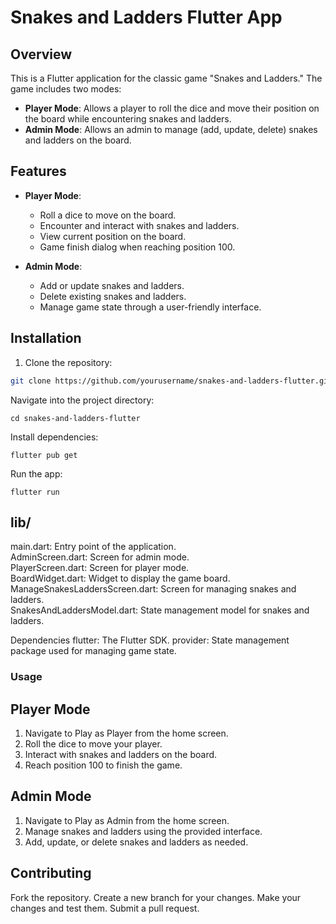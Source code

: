 # Snakes and Ladders Flutter App

## Overview

This is a Flutter application for the classic game "Snakes and Ladders." The game includes two modes:
- **Player Mode**: Allows a player to roll the dice and move their position on the board while encountering snakes and ladders.
- **Admin Mode**: Allows an admin to manage (add, update, delete) snakes and ladders on the board.

## Features

- **Player Mode**:
  - Roll a dice to move on the board.
  - Encounter and interact with snakes and ladders.
  - View current position on the board.
  - Game finish dialog when reaching position 100.

- **Admin Mode**:
  - Add or update snakes and ladders.
  - Delete existing snakes and ladders.
  - Manage game state through a user-friendly interface.

## Installation

1. Clone the repository:
```bash
git clone https://github.com/yourusername/snakes-and-ladders-flutter.git

```
Navigate into the project directory:
```
cd snakes-and-ladders-flutter
```
Install dependencies:
```
flutter pub get
```
Run the app:
```
flutter run
```
## lib/</br>
main.dart: Entry point of the application. </br>
AdminScreen.dart: Screen for admin mode.</br>
PlayerScreen.dart: Screen for player mode.</br>
BoardWidget.dart: Widget to display the game board.</br>
ManageSnakesLaddersScreen.dart: Screen for managing snakes and ladders.</br>
SnakesAndLaddersModel.dart: State management model for snakes and ladders.</br>


Dependencies
flutter: The Flutter SDK.
provider: State management package used for managing game state.


### Usage

## Player Mode
1. Navigate to Play as Player from the home screen.
2. Roll the dice to move your player.
3. Interact with snakes and ladders on the board.
4. Reach position 100 to finish the game.

## Admin Mode
1. Navigate to Play as Admin from the home screen.
2. Manage snakes and ladders using the provided interface.
3. Add, update, or delete snakes and ladders as needed.

## Contributing
Fork the repository.
Create a new branch for your changes.
Make your changes and test them.
Submit a pull request.
